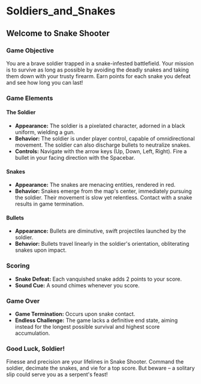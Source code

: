 # Soldiers_and_Snakes

## Welcome to Snake Shooter

### Game Objective
You are a brave soldier trapped in a snake-infested battlefield. Your mission is to survive as long as possible by avoiding the deadly snakes and taking them down with your trusty firearm. Earn points for each snake you defeat and see how long you can last!

### Game Elements

#### The Soldier
- **Appearance:** The soldier is a pixelated character, adorned in a black uniform, wielding a gun.
- **Behavior:** The soldier is under player control, capable of omnidirectional movement. The soldier can also discharge bullets to neutralize snakes.
- **Controls:** Navigate with the arrow keys (Up, Down, Left, Right). Fire a bullet in your facing direction with the Spacebar.

#### Snakes
- **Appearance:** The snakes are menacing entities, rendered in red.
- **Behavior:** Snakes emerge from the map's center, immediately pursuing the soldier. Their movement is slow yet relentless. Contact with a snake results in game termination.

#### Bullets
- **Appearance:** Bullets are diminutive, swift projectiles launched by the soldier.
- **Behavior:** Bullets travel linearly in the soldier's orientation, obliterating snakes upon impact.

### Scoring
- **Snake Defeat:** Each vanquished snake adds 2 points to your score.
- **Sound Cue:** A sound chimes whenever you score.

### Game Over
- **Game Termination:** Occurs upon snake contact.
- **Endless Challenge:** The game lacks a definitive end state, aiming instead for the longest possible survival and highest score accumulation.

### Good Luck, Soldier!
Finesse and precision are your lifelines in Snake Shooter. Command the soldier, decimate the snakes, and vie for a top score. But beware – a solitary slip could serve you as a serpent's feast!
